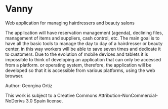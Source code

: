 # Vanny
Web application for managing hairdressers and beauty salons

The application will have reservation management (agenda), declining files, management of items and suppliers, cash control, etc. The main goal is to have all the basic tools to manage the day to day of a hairdresser or beauty center, in this way workers will be able to save seven times and dedicate it to customers. Due to the evolution of mobile devices and tablets it is impossible to think of developing an application that can only be accessed from a platform. or operating system, therefore, the application will be developed so that it is accessible from various platforms, using the web browser.

Author: Georgina Ortiz

This work is subject to a Creative Commons Attribution-NonCommercial-NoDerivs 3.0 Spain license.
